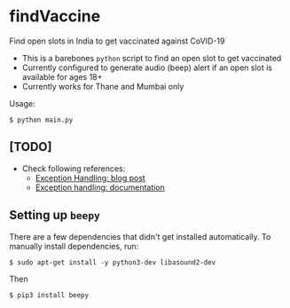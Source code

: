 # findVaccine

Find open slots in India to get vaccinated against CoVID-19 

* This is a barebones `python` script to find an open slot to get vaccinated
* Currently configured to generate audio (beep) alert if an open slot is available for ages 18+
* Currently works for Thane and Mumbai only

Usage: 
```
$ python main.py
```

## [TODO]

* Check following references:
    * [Exception Handling: blog post](https://findwork.dev/blog/advanced-usage-python-requests-timeouts-retries-hooks/)
    * [Exception handling: documentation](https://docs.python-requests.org/en/latest/user/quickstart/#errors-and-exceptions)

## Setting up `beepy`
There are a few dependencies that didn't get installed automatically. To manually install dependencies, run:
```
$ sudo apt-get install -y python3-dev libasound2-dev
```
Then
```
$ pip3 install beepy
```
